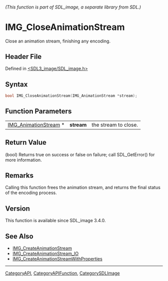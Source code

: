 ###### (This function is part of SDL_image, a separate library from SDL.)
# IMG_CloseAnimationStream

Close an animation stream, finishing any encoding.

## Header File

Defined in [<SDL3_image/SDL_image.h>](https://github.com/libsdl-org/SDL_image/blob/main/include/SDL3_image/SDL_image.h)

## Syntax

```c
bool IMG_CloseAnimationStream(IMG_AnimationStream *stream);
```

## Function Parameters

|                                              |            |                      |
| -------------------------------------------- | ---------- | -------------------- |
| [IMG_AnimationStream](IMG_AnimationStream) * | **stream** | the stream to close. |

## Return Value

(bool) Returns true on success or false on failure; call SDL_GetError() for
more information.

## Remarks

Calling this function frees the animation stream, and returns the final
status of the encoding process.

## Version

This function is available since SDL_image 3.4.0.

## See Also

- [IMG_CreateAnimationStream](IMG_CreateAnimationStream)
- [IMG_CreateAnimationStream_IO](IMG_CreateAnimationStream_IO)
- [IMG_CreateAnimationStreamWithProperties](IMG_CreateAnimationStreamWithProperties)

----
[CategoryAPI](CategoryAPI), [CategoryAPIFunction](CategoryAPIFunction), [CategorySDLImage](CategorySDLImage)

